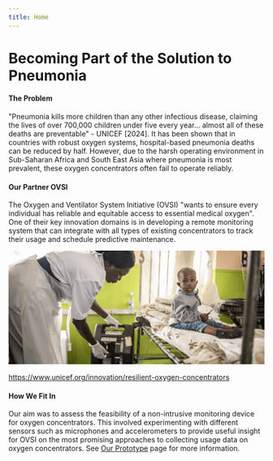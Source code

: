 ```yaml
---
title: Home
---
```

# **Becoming Part of the Solution to Pneumonia**

#### **The Problem**

"Pneumonia kills more children than any other infectious disease, claiming the lives of over 700,000 children under five every year... almost all of these deaths are preventable" - UNICEF [2024]. It has been shown that in countries with robust oxygen systems, hospital-based pneumonia deaths can be reduced by half. However, due to the harsh operating environment in Sub-Saharan Africa and South East Asia where pneumonia is most prevalent, these oxygen concentrators often fail to operate reliably.

#### **Our Partner OVSI**

The Oxygen and Ventilator System Initiative (OVSI) "wants to ensure every individual has reliable and equitable access to essential medical oxygen". One of their key innovation domains is in developing a remote monitoring system that can integrate with all types of existing concentrators to track their usage and schedule predictive maintenance. 

<img src="Assets/Hospital.png" alt="Hopsital Picture UNICEF" width="800"/>

https://www.unicef.org/innovation/resilient-oxygen-concentrators 

#### **How We Fit In**

Our aim was to assess the feasibility of a non-intrusive monitoring device for oxygen concentrators. This involved experimenting with different sensors such as microphones and accelerometers to provide useful insight for OVSI on the most promising approaches to collecting usage data on oxygen concentrators. See [Our Prototype](about.md) page for more information.





